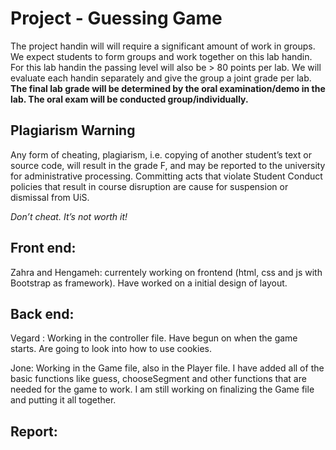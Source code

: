 # Project - Guessing Game
The project handin will will require a
significant amount of work in groups. We expect students to form groups and work together
on this lab handin. For this lab handin the passing level will also be > 80
points per lab. We will evaluate each handin separately and give the group a
joint grade per lab. **The final lab grade will be determined by the oral
examination/demo in the lab. The oral exam will be conducted group/individually.**

## Plagiarism Warning

Any form of cheating, plagiarism, i.e. copying of another student’s
text or source code, will result in the grade F, and may be reported
to the university for administrative processing. Committing acts that
violate Student Conduct policies that result in course disruption are
cause for suspension or dismissal from UiS.

*Don’t cheat. It’s not worth it!*

## Front end:
Zahra and Hengameh: 
currentely working on frontend (html, css and js with Bootstrap as framework).
Have worked on a initial design of layout.

## Back end:

Vegard :
Working in the controller file. 
Have begun on when the game starts.
Are going to look into how to use cookies.

Jone: 
Working in the Game file, also in the Player file.
I have added all of the basic functions like guess, chooseSegment and other functions that are needed for the game to work. 
I am still working on finalizing the Game file and putting it all together.


## Report:
